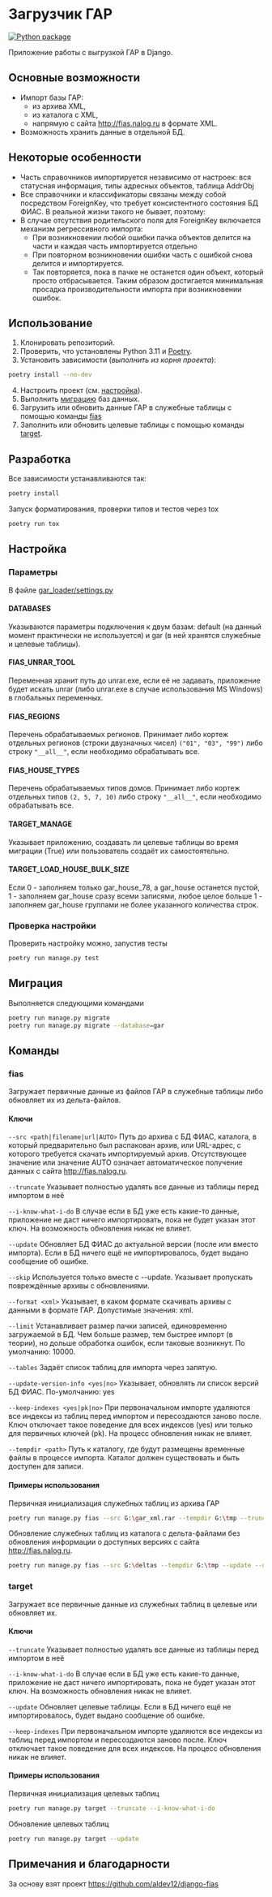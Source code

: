 # Загрузчик ГАР
[![Python package](https://github.com/Feosen/django-fias/actions/workflows/dev.yml/badge.svg?branch=dev)](https://github.com/Feosen/django-fias/actions/workflows/dev.yml)

Приложение работы с выгрузкой ГАР в Django.

## Основные возможности
* Импорт базы ГАР:
    * из архива XML,
    * из каталога с XML,
    * напрямую с сайта http://fias.nalog.ru в формате XML.
* Возможность хранить данные в отдельной БД.

## Некоторые особенности
* Часть справочников импортируется независимо от настроек: вся статусная информация, типы адресных объектов, таблица AddrObj
* Все справочники и классификаторы связаны между собой посредством ForeignKey, что требует консистентного состояния БД ФИАС. В реальной жизни такого не бывает, поэтому:
* В случае отсутствия родительского поля для ForeignKey включается механизм регрессивного импорта:
    * При возникновении любой ошибки пачка объектов делится на части и каждая часть импортируется отдельно
    * При повторном возникновении ошибки часть с ошибкой снова делится и импортируется.
    * Так повторяется, пока в пачке не останется один объект, который просто отбрасывается.
    Таким образом достигается минимальная просадка производительности импорта при возникновении ошибок.

## Использование
1. Клонировать репозиторий.
2. Проверить, что установлены Python 3.11 и [Poetry](https://python-poetry.org/docs/).
3. Установить зависимости (*выполнить из корня проекта*): 
```sh
poetry install --no-dev
```
4. Настроить проект (см. [настройка](#Настройка)).
5. Выполнить [миграцию](#Миграция) баз данных.
6. Загрузить или обновить данные ГАР в служебные таблицы с помощью команды [fias](#fias)
7. Заполнить или обновить целевые таблицы с помощью команды [target](#target).

## Разработка

Все зависимости устанавливаются так:
```sh
poetry install
```
Запуск форматирования, проверки типов и тестов через tox
```sh
poetry run tox
```

## Настройка

### Параметры
В файле [gar_loader/settings.py](gar_loader/settings.py)
#### DATABASES
Указываются параметры подключения к двум базам: default (на данный момент практически не используется)
и gar (в ней хранятся служебные и целевые таблицы).
#### FIAS_UNRAR_TOOL
Переменная хранит путь до unrar.exe, если её не задавать, приложение будет искать unrar (либо unrar.exe в случае
использования MS Windows) в глобальных переменных.
#### FIAS_REGIONS
Перечень обрабатываемых регионов. Принимает либо кортеж отдельных регионов (строки двузначных чисел)
```("01", "03", "99")``` либо строку ```"__all__"```, если необходимо обрабатывать все.
#### FIAS_HOUSE_TYPES
Перечень обрабатываемых типов домов. Принимает либо кортеж отдельных типов ```(2, 5, 7, 10)```
либо строку ```"__all__"```, если необходимо обрабатывать все.
#### TARGET_MANAGE
Указывает приложению, создавать ли целевые таблицы во время миграции (True) или пользователь создаёт их самостоятельно.
#### TARGET_LOAD_HOUSE_BULK_SIZE
Если 0 - заполняем только gar_house_78, а gar_house останется пустой, 1 - заполняем gar_house сразу всеми записями, любое целое больше 1 - заполняем gar_house группами не более указанного количества строк.

### Проверка настройки
Проверить настройку можно, запустив тесты
```sh
poetry run manage.py test
```

## Миграция
Выполняется следующими командами
```sh
poetry run manage.py migrate
poetry run manage.py migrate --database=gar
```

## Команды
### fias
Загружает первичные данные из файлов ГАР в служебные таблицы либо обновляет их из дельта-файлов.
#### Ключи
`--src <path|filename|url|AUTO>`
    Путь до архива с БД ФИАС, каталога, в который предварительно был распакован архив, или URL-адрес,
    с которого требуется скачать импортируемый архив. Отсутствующее значение или значение AUTO означает автоматическое
    получение данных с сайта http://fias.nalog.ru.

`--truncate`
    Указывает полностью удалять все данные из таблицы перед импортом в неё

`--i-know-what-i-do`
    В случае если в БД уже есть какие-то данные, приложение не даст ничего импортировать, пока не будет указан этот ключ.
    На возможность обновления никак не влияет.

`--update`
    Обновляет БД ФИАС до актуальной версии (после или вместо импорта).
    Если в БД ничего ещё не импортировалось, будет выдано сообщение об ошибке.

`--skip`
    Используется только вместе с --update. Указывает пропускать повреждённые архивы с обновлениями.

`--format <xml>`
    Указывает, в каком формате скачивать архивы с данными в формате ГАР. Допустимые значения: xml.

`--limit`
    Устанавливает размер пачки записей, единовременно загружаемой в БД. Чем больше размер, тем быстрее импорт
    (в теории), но дольше обработка ошибок, если таковые возникнут. По умолчанию: 10000.

`--tables`
    Задаёт список таблиц для импорта через запятую.

`--update-version-info <yes|no>`
    Указывает, обновлять ли список версий БД ФИАС.
    По-умолчанию: yes

`--keep-indexes <yes|pk|no>`
    При первоначальном импорте удаляются все индексы из таблиц перед импортом и пересоздаются заново после.
    Ключ отключает такое поведение для всех индексов (yes) или только для первичных ключей (pk).
    На процесс обновления никак не влияет.

`--tempdir <path>`
    Путь к каталогу, где будут размещены временные файлы в процессе импорта.
    Каталог должен существовать и быть доступен для записи.

#### Примеры использования
Первичная инициализация служебных таблиц из архива ГАР
```sh
poetry run manage.py fias --src G:\gar_xml.rar --tempdir G:\tmp --truncate --i-know-what-i-do --keep-indexes no
```

Обновление служебных таблиц из каталога с дельта-файлами без обновления информации о доступных версиях с
сайта http://fias.nalog.ru.
```sh
poetry run manage.py fias --src G:\deltas --tempdir G:\tmp --update --update-version-info no
```

### target
Загружает все первичные данные из служебных таблиц в целевые или обновляет их.
#### Ключи
`--truncate`
    Указывает полностью удалять все данные из таблицы перед импортом в неё

`--i-know-what-i-do`
    В случае если в БД уже есть какие-то данные, приложение не даст ничего импортировать, пока не будет указан этот ключ.
    На возможность обновления никак не влияет.

`--update`
    Обновляет целевые таблицы.
    Если в БД ничего ещё не импортировалось, будет выдано сообщение об ошибке.

`--keep-indexes`
    При первоначальном импорте удаляются все индексы из таблиц перед импортом и пересоздаются заново после.
    Ключ отключает такое поведение для всех индексов.
    На процесс обновления никак не влияет.

#### Примеры использования
Первичная инициализация целевых таблиц
```sh
poetry run manage.py target --truncate --i-know-what-i-do
```
Обновление целевых таблиц
```sh
poetry run manage.py target --update
```



## Примечания и благодарности

За основу взят проект https://github.com/aldev12/django-fias
